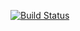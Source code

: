 [![Build Status](https://travis-ci.org/driptaroop/stackflix.svg?branch=master)](https://travis-ci.org/driptaroop/stackflix)